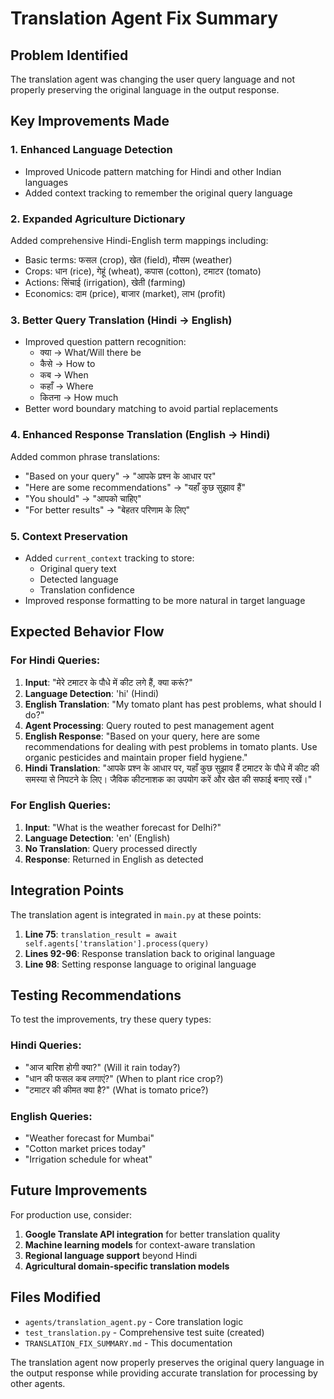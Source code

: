 # Translation Agent Fix Summary

## Problem Identified
The translation agent was changing the user query language and not properly preserving the original language in the output response.

## Key Improvements Made

### 1. Enhanced Language Detection
- Improved Unicode pattern matching for Hindi and other Indian languages
- Added context tracking to remember the original query language

### 2. Expanded Agriculture Dictionary
Added comprehensive Hindi-English term mappings including:
- Basic terms: फसल (crop), खेत (field), मौसम (weather)
- Crops: धान (rice), गेहूं (wheat), कपास (cotton), टमाटर (tomato)
- Actions: सिंचाई (irrigation), खेती (farming)
- Economics: दाम (price), बाजार (market), लाभ (profit)

### 3. Better Query Translation (Hindi → English)
- Improved question pattern recognition:
  - क्या → What/Will there be
  - कैसे → How to
  - कब → When
  - कहाँ → Where
  - कितना → How much
- Better word boundary matching to avoid partial replacements

### 4. Enhanced Response Translation (English → Hindi)
Added common phrase translations:
- "Based on your query" → "आपके प्रश्न के आधार पर"
- "Here are some recommendations" → "यहाँ कुछ सुझाव हैं"
- "You should" → "आपको चाहिए"
- "For better results" → "बेहतर परिणाम के लिए"

### 5. Context Preservation
- Added `current_context` tracking to store:
  - Original query text
  - Detected language
  - Translation confidence
- Improved response formatting to be more natural in target language

## Expected Behavior Flow

### For Hindi Queries:
1. **Input**: "मेरे टमाटर के पौधे में कीट लगे हैं, क्या करूं?"
2. **Language Detection**: 'hi' (Hindi)
3. **English Translation**: "My tomato plant has pest problems, what should I do?"
4. **Agent Processing**: Query routed to pest management agent
5. **English Response**: "Based on your query, here are some recommendations for dealing with pest problems in tomato plants. Use organic pesticides and maintain proper field hygiene."
6. **Hindi Translation**: "आपके प्रश्न के आधार पर, यहाँ कुछ सुझाव हैं टमाटर के पौधे में कीट की समस्या से निपटने के लिए। जैविक कीटनाशक का उपयोग करें और खेत की सफाई बनाए रखें।"

### For English Queries:
1. **Input**: "What is the weather forecast for Delhi?"
2. **Language Detection**: 'en' (English)
3. **No Translation**: Query processed directly
4. **Response**: Returned in English as detected

## Integration Points

The translation agent is integrated in `main.py` at these points:

1. **Line 75**: `translation_result = await self.agents['translation'].process(query)`
2. **Lines 92-96**: Response translation back to original language
3. **Line 98**: Setting response language to original language

## Testing Recommendations

To test the improvements, try these query types:

### Hindi Queries:
- "आज बारिश होगी क्या?" (Will it rain today?)
- "धान की फसल कब लगाएं?" (When to plant rice crop?)
- "टमाटर की कीमत क्या है?" (What is tomato price?)

### English Queries:
- "Weather forecast for Mumbai"
- "Cotton market prices today"
- "Irrigation schedule for wheat"

## Future Improvements

For production use, consider:
1. **Google Translate API integration** for better translation quality
2. **Machine learning models** for context-aware translation
3. **Regional language support** beyond Hindi
4. **Agricultural domain-specific translation models**

## Files Modified
- `agents/translation_agent.py` - Core translation logic
- `test_translation.py` - Comprehensive test suite (created)
- `TRANSLATION_FIX_SUMMARY.md` - This documentation

The translation agent now properly preserves the original query language in the output response while providing accurate translation for processing by other agents.
